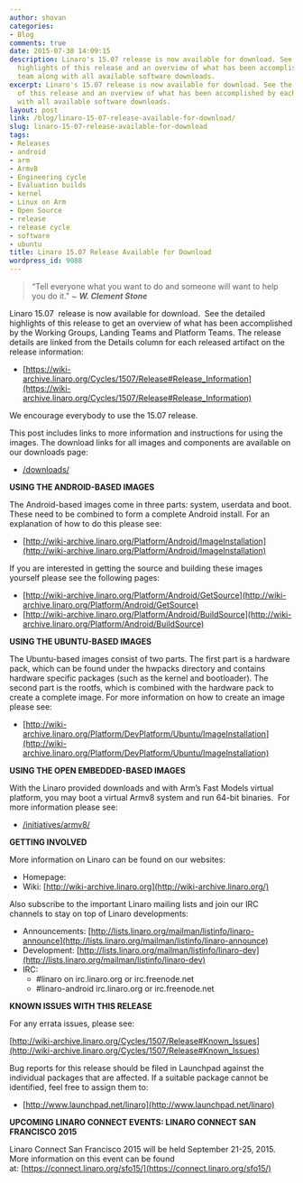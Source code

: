 ```yaml
---
author: shovan
categories:
- Blog
comments: true
date: 2015-07-30 14:09:15
description: Linaro's 15.07 release is now available for download. See the detailed
  highlights of this release and an overview of what has been accomplished by each
  team along with all available software downloads.
excerpt: Linaro's 15.07 release is now available for download. See the detailed highlights
  of this release and an overview of what has been accomplished by each team along
  with all available software downloads.
layout: post
link: /blog/linaro-15-07-release-available-for-download/
slug: linaro-15-07-release-available-for-download
tags:
- Releases
- android
- arm
- Armv8
- Engineering cycle
- Evaluation builds
- kernel
- Linux on Arm
- Open Source
- release
- release cycle
- software
- ubuntu
title: Linaro 15.07 Release Available for Download
wordpress_id: 9088
---
```


> “Tell everyone what you want to do and someone will want to help you do it." ~ _**W. Clement Stone**_

Linaro 15.07  release is now available for download.  See the detailed highlights of this release to get an overview of what has been accomplished by the Working Groups, Landing Teams and Platform Teams. The release details are linked from the Details column for each released artifact on the release information:

  * [https://wiki-archive.linaro.org/Cycles/1507/Release#Release_Information](https://wiki-archive.linaro.org/Cycles/1507/Release#Release_Information)

We encourage everybody to use the 15.07 release.

This post includes links to more information and instructions for using the images. The download links for all images and components are available on our downloads page:

  * [/downloads/](/downloads/)

**USING THE ANDROID-BASED IMAGES**

The Android-based images come in three parts: system, userdata and boot. These need to be combined to form a complete Android install. For an explanation of how to do this please see:

  * [http://wiki-archive.linaro.org/Platform/Android/ImageInstallation](http://wiki-archive.linaro.org/Platform/Android/ImageInstallation)

If you are interested in getting the source and building these images yourself please see the following pages:

  * [http://wiki-archive.linaro.org/Platform/Android/GetSource](http://wiki-archive.linaro.org/Platform/Android/GetSource)
  * [http://wiki-archive.linaro.org/Platform/Android/BuildSource](http://wiki-archive.linaro.org/Platform/Android/BuildSource)

**USING THE UBUNTU-BASED IMAGES**

The Ubuntu-based images consist of two parts. The first part is a hardware pack, which can be found under the hwpacks directory and contains hardware specific packages (such as the kernel and bootloader). The second part is the rootfs, which is combined with the hardware pack to create a complete image. For more information on how to create an image please see:

  * [http://wiki-archive.linaro.org/Platform/DevPlatform/Ubuntu/ImageInstallation](http://wiki-archive.linaro.org/Platform/DevPlatform/Ubuntu/ImageInstallation)

**USING THE OPEN EMBEDDED-BASED IMAGES**

With the Linaro provided downloads and with Arm’s Fast Models virtual platform, you may boot a virtual Armv8 system and run 64-bit binaries.  For more information please see:

  * [/initiatives/armv8/](/engineering/projects/)

**GETTING INVOLVED**

More information on Linaro can be found on our websites:

  * Homepage: [](/)
  * Wiki: [http://wiki-archive.linaro.org](http://wiki-archive.linaro.org/)

Also subscribe to the important Linaro mailing lists and join our IRC channels to stay on top of Linaro developments:

  * Announcements: [http://lists.linaro.org/mailman/listinfo/linaro-announce](http://lists.linaro.org/mailman/listinfo/linaro-announce)
  * Development: [http://lists.linaro.org/mailman/listinfo/linaro-dev](http://lists.linaro.org/mailman/listinfo/linaro-dev)
  * IRC:
    * #linaro on irc.linaro.org or irc.freenode.net
    * #linaro-android irc.linaro.org or irc.freenode.net

**KNOWN ISSUES WITH THIS RELEASE**

For any errata issues, please see:

[http://wiki-archive.linaro.org/Cycles/1507/Release#Known_Issues](http://wiki-archive.linaro.org/Cycles/1507/Release#Known_Issues)

Bug reports for this release should be filed in Launchpad against the individual packages that are affected. If a suitable package cannot be identified, feel free to assign them to:

  * [http://www.launchpad.net/linaro](http://www.launchpad.net/linaro)


**UPCOMING LINARO CONNECT EVENTS: LINARO CONNECT SAN FRANCISCO 2015**

Linaro Connect San Francisco 2015 will be held September 21-25, 2015.  More information on this event can be found at: [https://connect.linaro.org/sfo15/](https://connect.linaro.org/sfo15/)
